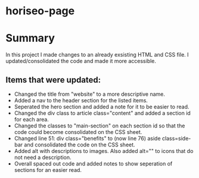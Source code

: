 # horiseo-page
<h1> Summary </h1>
<p> In this project I made changes to an already exsisting HTML and CSS file. I updated/consolidated the code and made it more accessible. 
<br>
<h2> Items that were updated: </h2>
<ul>
<li>Changed the title from "website" to a more descriptive name.</li>
<li>Added a nav to the header section for the listed items.</li>
<li>Seperated the hero section and added a note for it to be easier to read.</li>
<li> Changed the div class to article class="content" and added a section id for each area.</li>
<li> Changed the classes to "main-section" on each section id so that the code could become consolidated on the CSS sheet.</li>
<li> Changed line 51: div class="benefits" to (now line 76) aside class=side-bar and consolidated the code on the CSS sheet.</li>
<li> Added alt with descriptions to images. Also added alt="" to icons that do not need a description.</li>
<li> Overall spaced out code and added notes to show seperation of sections for an easier read.</li> 
